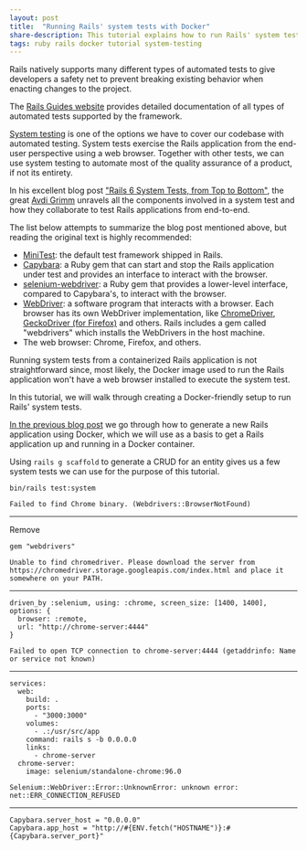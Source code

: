 ```yaml
---
layout: post
title:  "Running Rails' system tests with Docker"
share-description: This tutorial explains how to run Rails' system tests using a Docker container.
tags: ruby rails docker tutorial system-testing
---
```


Rails natively supports many different types of automated tests to give developers a safety net to prevent breaking existing behavior when enacting changes to the project.

The [Rails Guides website](https://guides.rubyonrails.org/testing.html) provides detailed documentation of all types of automated tests supported by the framework.

[System testing](https://guides.rubyonrails.org/testing.html#system-testing) is one of the options we have to cover our codebase with automated testing. System tests exercise the Rails application from the end-user perspective using a web browser. Together with other tests, we can use system testing to automate most of the quality assurance of a product, if not its entirety.

In his excellent blog post ["Rails 6 System Tests, from Top to Bottom"](https://avdi.codes/rails-6-system-tests-from-top-to-bottom/), the great [Avdi Grimm](https://twitter.com/avdi) unravels all the components involved in a system test and how they collaborate to test Rails applications from end-to-end.

The list below attempts to summarize the blog post mentioned above, but reading the original text is highly recommended:

- [MiniTest](https://github.com/seattlerb/minitest): the default test framework shipped in Rails.
- [Capybara](https://github.com/teamcapybara/capybara): a Ruby gem that can start and stop the Rails application under test and provides an interface to interact with the browser.
- [selenium-webdriver](https://rubygems.org/gems/selenium-webdriver/versions/2.53.4): a Ruby gem that provides a lower-level interface, compared to Capybara's, to interact with the browser.
- [WebDriver](https://www.selenium.dev/documentation/webdriver/): a software program that interacts with a browser. Each browser has its own WebDriver implementation, like [ChromeDriver](https://chromedriver.chromium.org/), [GeckoDriver (for Firefox)](https://firefox-source-docs.mozilla.org/testing/geckodriver/) and others. Rails includes a gem called "webdrivers" which installs the WebDrivers in the host machine.
- The web browser: Chrome, Firefox, and others.

Running system tests from a containerized Rails application is not straightforward since, most likely, the Docker image used to run the Rails application won't have a web browser installed to execute the system test.

In this tutorial, we will walk through creating a Docker-friendly setup to run Rails' system tests.

[In the previous blog post](https://nicolasiensen.github.io/2022-02-01-creating-a-new-rails-application-with-docker/) we go through how to generate a new Rails application using Docker, which we will use as a basis to get a Rails application up and running in a Docker container.

Using `rails g scaffold` to generate a CRUD for an entity gives us a few system tests we can use for the purpose of this tutorial.

```
bin/rails test:system
```

```
Failed to find Chrome binary. (Webdrivers::BrowserNotFound)
```

---

Remove

```
gem "webdrivers"
```

```
Unable to find chromedriver. Please download the server from
https://chromedriver.storage.googleapis.com/index.html and place it somewhere on your PATH.
```

---

```
driven_by :selenium, using: :chrome, screen_size: [1400, 1400], options: {
  browser: :remote,
  url: "http://chrome-server:4444"
}
```

```
Failed to open TCP connection to chrome-server:4444 (getaddrinfo: Name or service not known)
```

---

```
services:
  web:
    build: .
    ports:
      - "3000:3000"
    volumes:
      - .:/usr/src/app
    command: rails s -b 0.0.0.0
    links:
      - chrome-server
  chrome-server:
    image: selenium/standalone-chrome:96.0
```

```
Selenium::WebDriver::Error::UnknownError: unknown error: net::ERR_CONNECTION_REFUSED
```

---

```
Capybara.server_host = "0.0.0.0"
Capybara.app_host = "http://#{ENV.fetch("HOSTNAME")}:#{Capybara.server_port}"
```
